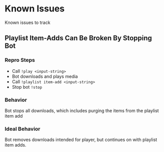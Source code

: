 # Known Issues

Known issues to track

## Playlist Item-Adds Can Be Broken By Stopping Bot

### Repro Steps

- Call `!play <input-string>`
- Bot downloads and plays media
- Call `!playlist item-add <input-string>`
- Stop bot `!stop`

### Behavior

Bot stops all downloads, which includes purging the items from the playlist item add

### Ideal Behavior

Bot removes downloads intended for player, but continues on with playlist item adds.